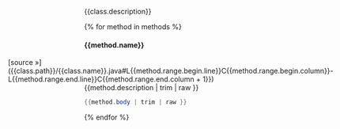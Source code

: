{{class.description}}

{% for method in methods %}

#### {{method.name}}

<smaller style="float:right;">[source &raquo;]({{class.path}}/{{class.name}}.java#L{{method.range.begin.line}}C{{method.range.begin.column}}-L{{method.range.end.line}}C{{method.range.end.column + 1}})</smaller>

{{method.description | trim | raw }}

```java
{{method.body | trim | raw }}

```
{% endfor %}
